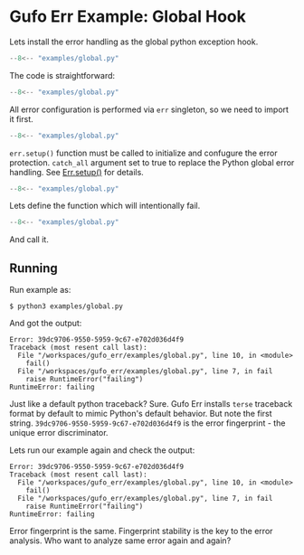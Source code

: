 # Gufo Err Example: Global Hook

Lets install the error handling as the global python
exception hook.

```  py title="global.py" linenums="1"
--8<-- "examples/global.py"
```

The code is straightforward:

```  py title="global.py" linenums="1" hl_lines="1"
--8<-- "examples/global.py"
```

All error configuration is performed via `err` singleton,
so we need to import it first.

```  py title="global.py" linenums="1" hl_lines="3"
--8<-- "examples/global.py"
```

`err.setup()` function must be called to initialize and confugure
the error protection. `catch_all` argument set to true to replace
the Python global error handling.
See [Err.setup()](../reference.md#gufo.err.err.Err.setup) for
details.

```  py title="global.py" linenums="1" hl_lines="6 7"
--8<-- "examples/global.py"
```

Lets define the function which will intentionally fail.

```  py title="global.py" linenums="1" hl_lines="10"
--8<-- "examples/global.py"
```

And call it.

## Running

Run example as:

```
$ python3 examples/global.py
```

And got the output:

```
Error: 39dc9706-9550-5959-9c67-e702d036d4f9
Traceback (most resent call last):
  File "/workspaces/gufo_err/examples/global.py", line 10, in <module>
    fail()
  File "/workspaces/gufo_err/examples/global.py", line 7, in fail
    raise RuntimeError("failing")
RuntimeError: failing
```

Just like a default python traceback? Sure. Gufo Err installs `terse` traceback
format by default to mimic Python's default behavior. But note the first string.
`39dc9706-9550-5959-9c67-e702d036d4f9` is the error fingerprint - the unique
error discriminator.

Lets run our example again and check the output:
```
Error: 39dc9706-9550-5959-9c67-e702d036d4f9
Traceback (most resent call last):
  File "/workspaces/gufo_err/examples/global.py", line 10, in <module>
    fail()
  File "/workspaces/gufo_err/examples/global.py", line 7, in fail
    raise RuntimeError("failing")
RuntimeError: failing
```

Error fingerprint is the same. Fingerprint stability is the key to the
error analysis. Who want to analyze same error again and again?